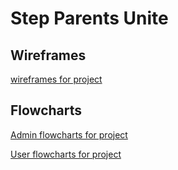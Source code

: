 # Step Parents Unite

## Wireframes
[wireframes for project](./assets/wireframes/step-parents-unite.pdf)

## Flowcharts
[Admin flowcharts for project](./assets/wireframes/admin-chart.pdf)

[User flowcharts for project](./assets/wireframes/user-flowchart.pdf)